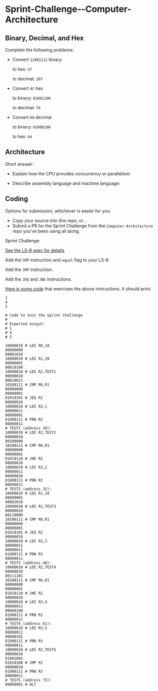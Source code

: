 # Sprint-Challenge--Computer-Architecture

## Binary, Decimal, and Hex

Complete the following problems:

* Convert `11001111` binary

    to hex: `CF`

    to decimal: `207`


* Convert `4C` hex

    to binary: `01001100`

    to decimal: `76`


* Convert `68` decimal

    to binary: `01000100`

    to hex: `44`


## Architecture

Short answer:

* Explain how the CPU provides concurrency or parallelism:

* Describe assembly language and machine language:

## Coding

Options for submission, whichever is easier for you:

* Copy your source into this repo, or...
* Submit a PR for the Sprint Challenge from the `Computer-Architecture` repo
  you've been using all along.

Sprint Challenge:

[See the LS-8 spec for details](https://github.com/LambdaSchool/Computer-Architecture/blob/master/LS8-SPEC.md)

Add the `CMP` instruction and `equal` flag to your LS-8.

Add the `JMP` instruction.

Add the `JEQ` and `JNE` instructions.


[Here is some code](sctest.ls8) that exercises the above instructions.
It should print:

```
1
4
5
```

```
# Code to test the Sprint Challenge
#
# Expected output:
# 1
# 4
# 5

10000010 # LDI R0,10
00000000
00001010
10000010 # LDI R1,20
00000001
00010100
10000010 # LDI R2,TEST1
00000010
00010011
10100111 # CMP R0,R1
00000000
00000001
01010101 # JEQ R2
00000010
10000010 # LDI R3,1
00000011
00000001
01000111 # PRN R3
00000011
# TEST1 (address 19):
10000010 # LDI R2,TEST2
00000010
00100000
10100111 # CMP R0,R1
00000000
00000001
01010110 # JNE R2
00000010
10000010 # LDI R3,2
00000011
00000010
01000111 # PRN R3
00000011
# TEST2 (address 32):
10000010 # LDI R1,10
00000001
00001010
10000010 # LDI R2,TEST3
00000010
00110000
10100111 # CMP R0,R1
00000000
00000001
01010101 # JEQ R2
00000010
10000010 # LDI R3,3
00000011
00000011
01000111 # PRN R3
00000011
# TEST3 (address 48):
10000010 # LDI R2,TEST4
00000010
00111101
10100111 # CMP R0,R1
00000000
00000001
01010110 # JNE R2
00000010
10000010 # LDI R3,4
00000011
00000100
01000111 # PRN R3
00000011
# TEST4 (address 61):
10000010 # LDI R3,5
00000011
00000101
01000111 # PRN R3
00000011
10000010 # LDI R2,TEST5
00000010
01001001
01010100 # JMP R2
00000010
01000111 # PRN R3
00000011
# TEST5 (address 73):
00000001 # HLT
```

